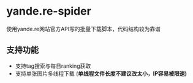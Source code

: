# yande.re-spider

使用yande.re网站官方API写的批量下载脚本，代码结构较为靠谱

## 支持功能

- 支持tag搜索与每日ranking获取
- 支持单张图片多线程下载 (**单线程文件长度不建议改太小，IP容易被限速)**

## 